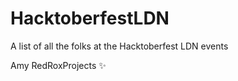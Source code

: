 # HacktoberfestLDN
A list of all the folks at the Hacktoberfest LDN events

Amy RedRoxProjects :sparkles:
